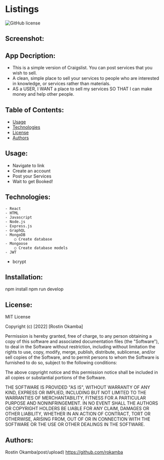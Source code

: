 # Listings

![GitHub license](http://img.shields.io/badge/license-MIT-blue.svg)
## Screenshot:


## App Decription:
- This is a simple version of Craigslist. You can post services that you wish to sell.
- A clean, simple place to sell your services to people who are interested in knowledge, or services rather than materials.
- AS a USER,  I WANT a place to sell my services SO THAT I can make money and help other people.


## Table of Contents:
  * [Usage](#usage)
  * [Technologies](#technologies)
  * [License](#license)
  * [Authors](#authors)

## Usage:
* Navigate to link 
* Create an account
* Post your Services
* Wait to get Booked!
## Technologies:
	- React
	- HTML
	- Javascript
	- Node.js
	- Express.js
	- GraphQL
	- MongoDB
		○ Create database
	- Mongoose
		○ Create database models
	- JWT
  - bcrypt
  ## Installation:
  npm install
  npm run develop
		
## License:
 MIT License

Copyright (c) [2022] [Rostin Okamba]

Permission is hereby granted, free of charge, to any person obtaining a copy of this software and associated documentation files (the "Software"), to deal in the Software without restriction, including without limitation the rights to use, copy, modify, merge, publish, distribute, sublicense, and/or sell copies of the Software, and to permit persons to whom the Software is furnished to do so, subject to the following conditions:

The above copyright notice and this permission notice shall be included in all copies or substantial portions of the Software.

THE SOFTWARE IS PROVIDED "AS IS", WITHOUT WARRANTY OF ANY KIND, EXPRESS OR IMPLIED, INCLUDING BUT NOT LIMITED TO THE WARRANTIES OF MERCHANTABILITY, FITNESS FOR A PARTICULAR PURPOSE AND NONINFRINGEMENT. IN NO EVENT SHALL THE AUTHORS OR COPYRIGHT HOLDERS BE LIABLE FOR ANY CLAIM, DAMAGES OR OTHER LIABILITY, WHETHER IN AN ACTION OF CONTRACT, TORT OR OTHERWISE, ARISING FROM, OUT OF OR IN CONNECTION WITH THE SOFTWARE OR THE USE OR OTHER DEALINGS IN THE SOFTWARE. 
## Authors:
Rostin Okamba(post/upload) https://github.com/rokamba
